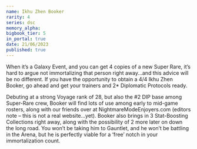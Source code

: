 ```yaml
---
name: Ikhu Zhen Booker
rarity: 4
series: dsc
memory_alpha:
bigbook_tier: 5
in_portal: true
date: 21/06/2023
published: true
---
```


When it’s a Galaxy Event, and you can get 4 copies of a new Super Rare, it’s hard to argue not immortalizing that person right away...and this advice will be no different.  If you have the opportunity to obtain a 4/4 Ikhu Zhen Booker, go ahead and get your trainers and 2* Diplomatic Protocols ready.

Debuting at a strong Voyage rank of 28, but also the #2 DIP base among Super-Rare crew, Booker will find lots of use among early to mid-game rosters, along with our friends over at NightmareModeEnjoyers.com (editors note – this is not a real website...yet).  Booker also brings in 3 Stat-Boosting Collections right away, along with the possibility of 2 more later on down the long road.  You won’t be taking him to Gauntlet, and he won’t be battling in the Arena, but he is perfectly viable for a ‘free’ notch in your immortalization count.
